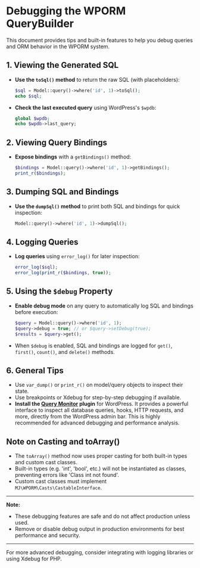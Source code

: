 # Debugging the WPORM QueryBuilder

This document provides tips and built-in features to help you debug queries and ORM behavior in the WPORM system.

## 1. Viewing the Generated SQL

- **Use the `toSql()` method** to return the raw SQL (with placeholders):
  ```php
  $sql = Model::query()->where('id', 1)->toSql();
  echo $sql;
  ```
- **Check the last executed query** using WordPress's `$wpdb`:
  ```php
  global $wpdb;
  echo $wpdb->last_query;
  ```

## 2. Viewing Query Bindings

- **Expose bindings** with a `getBindings()` method:
  ```php
  $bindings = Model::query()->where('id', 1)->getBindings();
  print_r($bindings);
  ```

## 3. Dumping SQL and Bindings

- **Use the `dumpSql()` method** to print both SQL and bindings for quick inspection:
  ```php
  Model::query()->where('id', 1)->dumpSql();
  ```

## 4. Logging Queries

- **Log queries** using `error_log()` for later inspection:
  ```php
  error_log($sql);
  error_log(print_r($bindings, true));
  ```

## 5. Using the `$debug` Property

- **Enable debug mode** on any query to automatically log SQL and bindings before execution:
  ```php
  $query = Model::query()->where('id', 1);
  $query->debug = true; // or $query->setDebug(true);
  $results = $query->get();
  ```
- When `$debug` is enabled, SQL and bindings are logged for `get()`, `first()`, `count()`, and `delete()` methods.

## 6. General Tips

- Use `var_dump()` or `print_r()` on model/query objects to inspect their state.
- Use breakpoints or Xdebug for step-by-step debugging if available.
- **Install the [Query Monitor](https://wordpress.org/plugins/query-monitor/) plugin** for WordPress. It provides a powerful interface to inspect all database queries, hooks, HTTP requests, and more, directly from the WordPress admin bar. This is highly recommended for advanced debugging and performance analysis.

## Note on Casting and toArray()

- The `toArray()` method now uses proper casting for both built-in types and custom cast classes.
- Built-in types (e.g. 'int', 'bool', etc.) will not be instantiated as classes, preventing errors like 'Class int not found'.
- Custom cast classes must implement `MJ\WPORM\Casts\CastableInterface`.

---

**Note:**
- These debugging features are safe and do not affect production unless used.
- Remove or disable debug output in production environments for best performance and security.

---

For more advanced debugging, consider integrating with logging libraries or using Xdebug for PHP.
